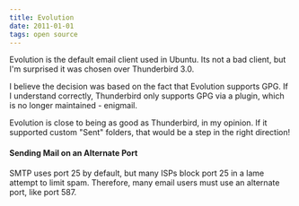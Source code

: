```yaml
---
title: Evolution
date: 2011-01-01
tags: open source
---
```

Evolution is the default email client used in Ubuntu. Its not a bad client, but I'm surprised it was chosen over Thunderbird 3.0.

I believe the decision was based on the fact that Evolution supports GPG. If I understand correctly, Thunderbird only supports GPG via a plugin, which is no longer maintained - enigmail.

Evolution is close to being as good as Thunderbird, in my opinion. If it supported custom "Sent" folders, that would be a step in the right direction!

#### Sending Mail on an Alternate Port

SMTP uses port 25 by default, but many ISPs block port 25 in a lame attempt to limit spam. Therefore, many email users must use an alternate port, like port 587.

